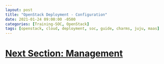 ```yaml
---
layout: post
title: "OpenStack Deployment - Configuration"
date: 2021-01-24 09:00:00 -0500
categories: [Training-SOC, OpenStack]
tags: [openstack, cloud, deployment, soc, guide, charms, juju, maas]
---
```


# [Next Section: Management](https://bsu-cybersecurity.github.io/posts/openstack-deployment-management/)

